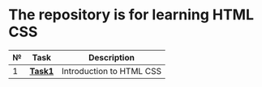 # The repository is for learning HTML CSS
|№|**Task**|**Description**|
|--|--|--|
|1|**[Task1](https://github.com/iamseryy/tasks_learn_html_css/tree/main/task1)**|Introduction to HTML CSS|